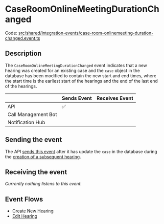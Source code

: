 # CaseRoomOnlineMeetingDurationChanged

Code:
[src/shared/integration-events/case-room-onlinemeeting-duration-changed.event.ts](../../../src/shared/integration-events/case-room-onlinemeeting-duration-changed.event.ts)

## Description

The `CaseRoomOnlineMeetingDurationChanged` event indicates that a new hearing was created for an existing case and the
`case` object in the database has been modified to contain the new start and end times, where the start time is the
earliest start of the hearings and the end of the last end of the hearings.

|                     | Sends Event | Receives Event |
| ------------------- | ----------- | -------------- |
| API                 | ✅          |                |
| Call Management Bot |             |                |
| Notification Hub    |             |                |

## Sending the event

The API [sends this event](../../../src/api/handlers/commands/create-hearing.commandhandler.ts) after it has update the
`case` in the database during the [creation of a subsequent
hearing](../features/create-new-hearing.md#subsequent-hearings-for-a-case).

## Receiving the event

_Currently nothing listens to this event._

## Event Flows

- [Create New Hearing](./README.md#creating-a-new-hearing)
- [Edit Hearing](./README.md#edit-hearing)
